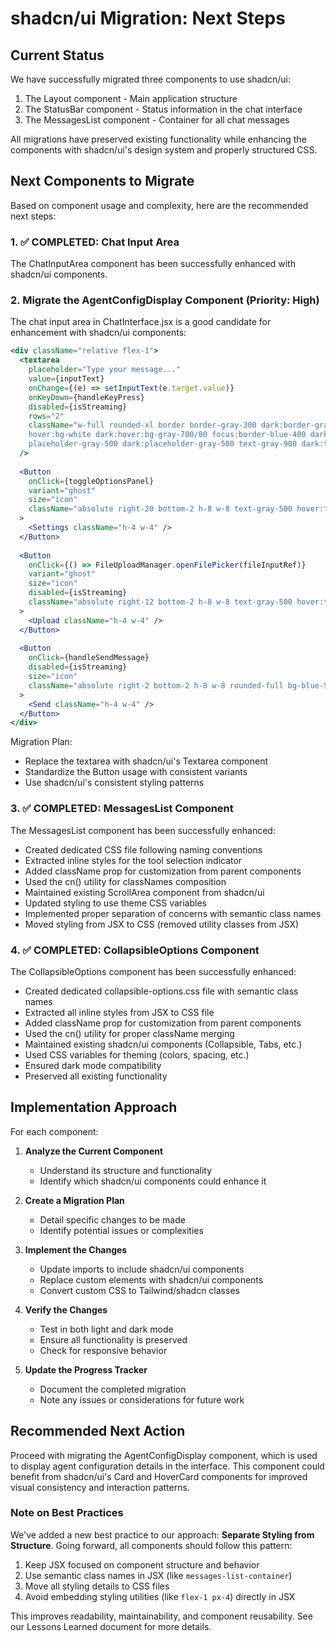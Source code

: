 # shadcn/ui Migration: Next Steps

## Current Status
We have successfully migrated three components to use shadcn/ui:
1. The Layout component - Main application structure
2. The StatusBar component - Status information in the chat interface
3. The MessagesList component - Container for all chat messages

All migrations have preserved existing functionality while enhancing the components with shadcn/ui's design system and properly structured CSS.

## Next Components to Migrate

Based on component usage and complexity, here are the recommended next steps:

### 1. ✅ COMPLETED: Chat Input Area

The ChatInputArea component has been successfully enhanced with shadcn/ui components.

### 2. Migrate the AgentConfigDisplay Component (Priority: High)

The chat input area in ChatInterface.jsx is a good candidate for enhancement with shadcn/ui components:

```jsx
<div className="relative flex-1">
  <textarea
    placeholder="Type your message..."
    value={inputText}
    onChange={(e) => setInputText(e.target.value)}
    onKeyDown={handleKeyPress}
    disabled={isStreaming}
    rows="2"
    className="w-full rounded-xl border border-gray-300 dark:border-gray-700 bg-white/80 dark:bg-gray-800/50 backdrop-blur-sm transition-colors
    hover:bg-white dark:hover:bg-gray-700/80 focus:border-blue-400 dark:focus:border-blue-600 focus:ring focus:ring-blue-200 dark:focus:ring-blue-800 focus:ring-opacity-50
    placeholder-gray-500 dark:placeholder-gray-500 text-gray-900 dark:text-gray-100 py-2 pl-3 pr-12 resize-none"
  />
  
  <Button
    onClick={toggleOptionsPanel}
    variant="ghost"
    size="icon"
    className="absolute right-20 bottom-2 h-8 w-8 text-gray-500 hover:text-blue-500 hover:bg-blue-50 dark:hover:bg-blue-900/30 rounded-full transition-colors"
  >
    <Settings className="h-4 w-4" />
  </Button>
  
  <Button
    onClick={() => FileUploadManager.openFilePicker(fileInputRef)}
    variant="ghost"
    size="icon"
    disabled={isStreaming}
    className="absolute right-12 bottom-2 h-8 w-8 text-gray-500 hover:text-blue-500 hover:bg-blue-50 dark:hover:bg-blue-900/30 rounded-full transition-colors"
  >
    <Upload className="h-4 w-4" />
  </Button>
  
  <Button
    onClick={handleSendMessage}
    disabled={isStreaming}
    size="icon"
    className="absolute right-2 bottom-2 h-8 w-8 rounded-full bg-blue-500 hover:bg-blue-600 transition-colors"
  >
    <Send className="h-4 w-4" />
  </Button>
</div>
```

Migration Plan:
- Replace the textarea with shadcn/ui's Textarea component
- Standardize the Button usage with consistent variants
- Use shadcn/ui's consistent styling patterns

### 3. ✅ COMPLETED: MessagesList Component

The MessagesList component has been successfully enhanced:

- Created dedicated CSS file following naming conventions
- Extracted inline styles for the tool selection indicator
- Added className prop for customization from parent components
- Used the cn() utility for classNames composition
- Maintained existing ScrollArea component from shadcn/ui
- Updated styling to use theme CSS variables
- Implemented proper separation of concerns with semantic class names
- Moved styling from JSX to CSS (removed utility classes from JSX)

### 4. ✅ COMPLETED: CollapsibleOptions Component

The CollapsibleOptions component has been successfully enhanced:

- Created dedicated collapsible-options.css file with semantic class names
- Extracted all inline styles from JSX to CSS file
- Added className prop for customization from parent components
- Used the cn() utility for proper className merging
- Maintained existing shadcn/ui components (Collapsible, Tabs, etc.)
- Used CSS variables for theming (colors, spacing, etc.)
- Ensured dark mode compatibility
- Preserved all existing functionality

## Implementation Approach

For each component:

1. **Analyze the Current Component**
   - Understand its structure and functionality
   - Identify which shadcn/ui components could enhance it

2. **Create a Migration Plan**
   - Detail specific changes to be made
   - Identify potential issues or complexities

3. **Implement the Changes**
   - Update imports to include shadcn/ui components
   - Replace custom elements with shadcn/ui components
   - Convert custom CSS to Tailwind/shadcn classes

4. **Verify the Changes**
   - Test in both light and dark mode
   - Ensure all functionality is preserved
   - Check for responsive behavior

5. **Update the Progress Tracker**
   - Document the completed migration
   - Note any issues or considerations for future work

## Recommended Next Action

Proceed with migrating the AgentConfigDisplay component, which is used to display agent configuration details in the interface. This component could benefit from shadcn/ui's Card and HoverCard components for improved visual consistency and interaction patterns.

### Note on Best Practices

We've added a new best practice to our approach: **Separate Styling from Structure**. Going forward, all components should follow this pattern:

1. Keep JSX focused on component structure and behavior
2. Use semantic class names in JSX (like `messages-list-container`)
3. Move all styling details to CSS files
4. Avoid embedding styling utilities (like `flex-1 px-4`) directly in JSX

This improves readability, maintainability, and component reusability. See our Lessons Learned document for more details.